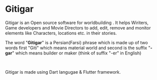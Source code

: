 # Gitigar
Gitigar is an Open source software for worldbuilding . It helps Wiriters, Game developers and Movie Directors to add, edit, remove and monitor elements like Characters, locations etc. in their stories.
<p>The word "<b>Gitigar</b>" is a Persian(Farsi) phrase which is made up of two words first "Giti" which means material world and second is the suffix "<b>-gar</b>" which means builder or maker (think of suffix "-er" in English)<p>
<br>
<p>Gitigar is made using Dart langugae & Flutter framework.</p>
